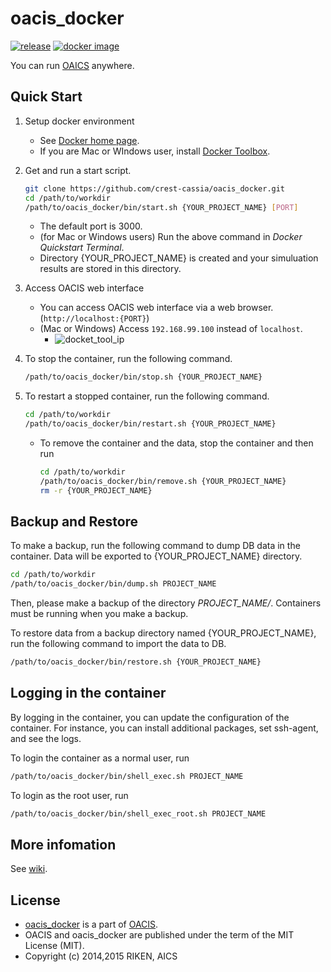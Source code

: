 # oacis_docker

[![release](https://img.shields.io/github/release/crest-cassia/oacis.svg)](https://github.com/crest-cassia/oacis/releases/latest)
[![docker image](http://img.shields.io/badge/docker_image-ready-brightgreen.svg)](https://registry.hub.docker.com/u/takeshiuchitane/oacis/)

You can run [OAICS](https://github.com/crest-cassia/oacis) anywhere.

## Quick Start

1. Setup docker environment

    - See [Docker home page](https://www.docker.com/).
    - If you are Mac or WIndows user, install [Docker Toolbox](https://www.docker.com/toolbox).

2. Get and run a start script.

    ```sh
    git clone https://github.com/crest-cassia/oacis_docker.git
    cd /path/to/workdir
    /path/to/oacis_docker/bin/start.sh {YOUR_PROJECT_NAME} [PORT]
    ```

    - The default port is 3000.
    - (for Mac or Windows users) Run the above command in *Docker Quickstart Terminal*.
    - Directory {YOUR_PROJECT_NAME} is created and your simuluation results are stored in this directory.

3. Access OACIS web interface

    - You can access OACIS web interface via a web browser.(`http://localhost:{PORT}`)
    - (Mac or Windows) Access `192.168.99.100` instead of `localhost`.
        - ![docket_tool_ip](https://github.com/crest-cassia/oacis_docker/wiki/images/docker_tool_ip.png)

4. To stop the container, run the following command.

    ```sh
    /path/to/oacis_docker/bin/stop.sh {YOUR_PROJECT_NAME}
    ```

5. To restart a stopped container, run the following command.

    ```sh
    cd /path/to/workdir
    /path/to/oacis_docker/bin/restart.sh {YOUR_PROJECT_NAME}
    ```

    - To remove the container and the data, stop the container and then run

        ```sh
        cd /path/to/workdir
        /path/to/oacis_docker/bin/remove.sh {YOUR_PROJECT_NAME}
        rm -r {YOUR_PROJECT_NAME}
        ```

## Backup and Restore

To make a backup, run the following command to dump DB data in the container.
Data will be exported to {YOUR_PROJECT_NAME} directory.

```sh
cd /path/to/workdir
/path/to/oacis_docker/bin/dump.sh PROJECT_NAME
```

Then, please make a backup of the directory *PROJECT_NAME/*.
Containers must be running when you make a backup.

To restore data from a backup directory named {YOUR_PROJECT_NAME}, run the following command to import the data to DB.

```sh
/path/to/oacis_docker/bin/restore.sh {YOUR_PROJECT_NAME}
```

## Logging in the container

By logging in the container, you can update the configuration of the container.
For instance, you can install additional packages, set ssh-agent, and see the logs.

To login the container as a normal user, run

```sh
/path/to/oacis_docker/bin/shell_exec.sh PROJECT_NAME
```

To login as the root user, run

```sh
/path/to/oacis_docker/bin/shell_exec_root.sh PROJECT_NAME
```

## More infomation

See [wiki](https://github.com/crest-cassia/oacis_docker/wiki).

## License

  - [oacis_docker](https://github.com/crest-cassia/oacis_docker) is a part of [OACIS](https://github.com/crest-cassia/oacis).
  - OACIS and oacis_docker are published under the term of the MIT License (MIT).
  - Copyright (c) 2014,2015 RIKEN, AICS

